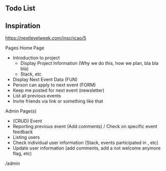 ## Todo List

## Inspiration
https://nextlevelweek.com/inscricao/5

Pages
Home Page
   -  Introduction to project
      -  Display Project Information (Why we do this, how we plan, bla bla bla)
      -  Stack, etc
   -  Display Next Event Data (FUN)
   -  Person can apply to next event (FORM)
   -  Keep me posted for next event (newsletter)
   -  List all previous events
   -  Invite friends via link or something like that

Admin Page(s)
   - (CRUD) Event
   - Reporting previous event (Add comments) / Check on specific event feedback
   - Listing users
   - Check individual user information (Stack, events participated in , etc)
   - Update user information (add comments, add a not welcome anymore flag, etc)


/admin